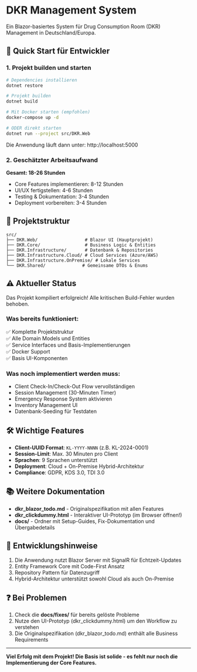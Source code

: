 # DKR Management System

Ein Blazor-basiertes System für Drug Consumption Room (DKR) Management in Deutschland/Europa.

## 🚀 Quick Start für Entwickler

### 1. Projekt builden und starten

```bash
# Dependencies installieren
dotnet restore

# Projekt builden
dotnet build

# Mit Docker starten (empfohlen)
docker-compose up -d

# ODER direkt starten
dotnet run --project src/DKR.Web
```

Die Anwendung läuft dann unter: http://localhost:5000

### 2. Geschätzter Arbeitsaufwand

**Gesamt: 18-26 Stunden**

- Core Features implementieren: 8-12 Stunden
- UI/UX fertigstellen: 4-6 Stunden  
- Testing & Dokumentation: 3-4 Stunden
- Deployment vorbereiten: 3-4 Stunden

## 📁 Projektstruktur

```
src/
├── DKR.Web/                  # Blazor UI (Hauptprojekt)
├── DKR.Core/                 # Business Logic & Entities
├── DKR.Infrastructure/       # Datenbank & Repositories
├── DKR.Infrastructure.Cloud/ # Cloud Services (Azure/AWS)
├── DKR.Infrastructure.OnPremise/ # Lokale Services
└── DKR.Shared/              # Gemeinsame DTOs & Enums
```

## ⚠️ Aktueller Status

Das Projekt kompiliert erfolgreich! Alle kritischen Build-Fehler wurden behoben.

### Was bereits funktioniert:
✅ Komplette Projektstruktur  
✅ Alle Domain Models und Entities  
✅ Service Interfaces und Basis-Implementierungen  
✅ Docker Support  
✅ Basis UI-Komponenten  

### Was noch implementiert werden muss:
- Client Check-In/Check-Out Flow vervollständigen
- Session Management (30-Minuten Timer)
- Emergency Response System aktivieren
- Inventory Management UI
- Datenbank-Seeding für Testdaten

## 🛠️ Wichtige Features

- **Client-UUID Format**: `KL-YYYY-NNNN` (z.B. KL-2024-0001)
- **Session-Limit**: Max. 30 Minuten pro Client
- **Sprachen**: 9 Sprachen unterstützt
- **Deployment**: Cloud + On-Premise Hybrid-Architektur
- **Compliance**: GDPR, KDS 3.0, TDI 3.0

## 📚 Weitere Dokumentation

- **dkr_blazor_todo.md** - Originalspezifikation mit allen Features
- **dkr_clickdummy.html** - Interaktiver UI-Prototyp (im Browser öffnen!)
- **docs/** - Ordner mit Setup-Guides, Fix-Dokumentation und Übergabedetails

## 🔧 Entwicklungshinweise

1. Die Anwendung nutzt Blazor Server mit SignalR für Echtzeit-Updates
2. Entity Framework Core mit Code-First Ansatz
3. Repository Pattern für Datenzugriff
4. Hybrid-Architektur unterstützt sowohl Cloud als auch On-Premise

## ❓ Bei Problemen

1. Check die **docs/fixes/** für bereits gelöste Probleme
2. Nutze den UI-Prototyp (dkr_clickdummy.html) um den Workflow zu verstehen
3. Die Originalspezifikation (dkr_blazor_todo.md) enthält alle Business Requirements

---

**Viel Erfolg mit dem Projekt! Die Basis ist solide - es fehlt nur noch die Implementierung der Core Features.**